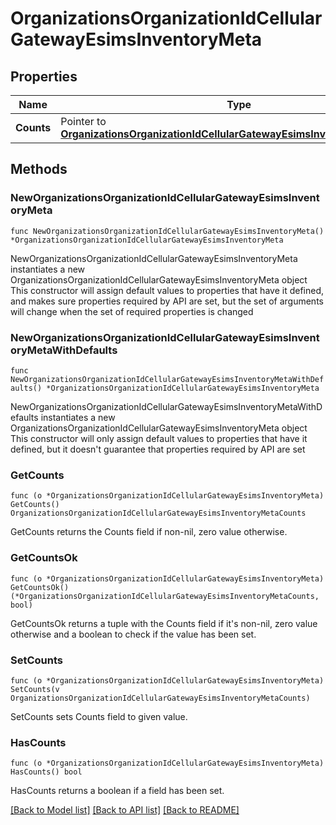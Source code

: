 # OrganizationsOrganizationIdCellularGatewayEsimsInventoryMeta

## Properties

Name | Type | Description | Notes
------------ | ------------- | ------------- | -------------
**Counts** | Pointer to [**OrganizationsOrganizationIdCellularGatewayEsimsInventoryMetaCounts**](OrganizationsOrganizationIdCellularGatewayEsimsInventoryMetaCounts.md) |  | [optional] 

## Methods

### NewOrganizationsOrganizationIdCellularGatewayEsimsInventoryMeta

`func NewOrganizationsOrganizationIdCellularGatewayEsimsInventoryMeta() *OrganizationsOrganizationIdCellularGatewayEsimsInventoryMeta`

NewOrganizationsOrganizationIdCellularGatewayEsimsInventoryMeta instantiates a new OrganizationsOrganizationIdCellularGatewayEsimsInventoryMeta object
This constructor will assign default values to properties that have it defined,
and makes sure properties required by API are set, but the set of arguments
will change when the set of required properties is changed

### NewOrganizationsOrganizationIdCellularGatewayEsimsInventoryMetaWithDefaults

`func NewOrganizationsOrganizationIdCellularGatewayEsimsInventoryMetaWithDefaults() *OrganizationsOrganizationIdCellularGatewayEsimsInventoryMeta`

NewOrganizationsOrganizationIdCellularGatewayEsimsInventoryMetaWithDefaults instantiates a new OrganizationsOrganizationIdCellularGatewayEsimsInventoryMeta object
This constructor will only assign default values to properties that have it defined,
but it doesn't guarantee that properties required by API are set

### GetCounts

`func (o *OrganizationsOrganizationIdCellularGatewayEsimsInventoryMeta) GetCounts() OrganizationsOrganizationIdCellularGatewayEsimsInventoryMetaCounts`

GetCounts returns the Counts field if non-nil, zero value otherwise.

### GetCountsOk

`func (o *OrganizationsOrganizationIdCellularGatewayEsimsInventoryMeta) GetCountsOk() (*OrganizationsOrganizationIdCellularGatewayEsimsInventoryMetaCounts, bool)`

GetCountsOk returns a tuple with the Counts field if it's non-nil, zero value otherwise
and a boolean to check if the value has been set.

### SetCounts

`func (o *OrganizationsOrganizationIdCellularGatewayEsimsInventoryMeta) SetCounts(v OrganizationsOrganizationIdCellularGatewayEsimsInventoryMetaCounts)`

SetCounts sets Counts field to given value.

### HasCounts

`func (o *OrganizationsOrganizationIdCellularGatewayEsimsInventoryMeta) HasCounts() bool`

HasCounts returns a boolean if a field has been set.


[[Back to Model list]](../README.md#documentation-for-models) [[Back to API list]](../README.md#documentation-for-api-endpoints) [[Back to README]](../README.md)


